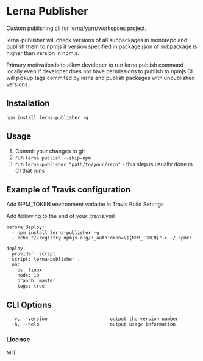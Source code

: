 # Lerna Publisher

Custom publishing cli for lerna/yarn/workspces project.

lerna-publisher will check versions of all subpackages in monorepo and publish them to npmjs if version specified in package.json of subpackage is higher than version in npmjs.

Primary motivation is to allow developer to run lerna publish command locally even if developer does not have permissions to publish to npmjs.CI will pickup tags commited by lerna and publish packages with unpublished versions.

## Installation
```
npm install lerna-publisher -g
```

## Usage
1. Commit your changes to git
1. run ```lerna publish --skip-npm```
1. run ```lerna-publisher "path/to/your/repo"``` - this step is usually done in CI that runs 

## Example of Travis configuration

Add NPM_TOKEN environment varialbe in Travis Build Settings

Add following to the end of your .travis.yml

```
before_deploy:
  - npm install lerna-publisher -g
  - echo "//registry.npmjs.org/:_authToken=\${NPM_TOKEN}" > ~/.npmrc

deploy:
  provider: script
  script: lerna-publisher .
  on:
    os: linux
    node: 10
    branch: master
    tags: true
```

## CLI Options

```
  -v, --version                       output the version number
  -h, --help                          output usage information
```

### License

MIT
